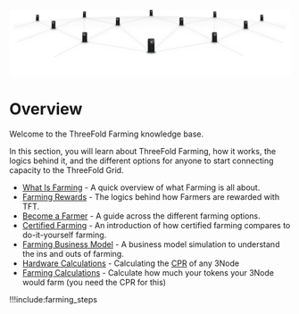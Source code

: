 ![](img/grid_banner.jpg)

# Overview

Welcome to the ThreeFold Farming knowledge base.

In this section, you will learn about ThreeFold Farming, how it works, the logics behind it, and the different options for anyone to start connecting capacity to the ThreeFold Grid.

- [What Is Farming](farming_intro) - A quick overview of what Farming is all about.
- [Farming Rewards](farming_logic3) - The logics behind how Farmers are rewarded with TFT.
- [Become a Farmer](become_a_farmer) - A guide across the different farming options.
- [Certified Farming](certified_farming) - An introduction of how certified farming compares to do-it-yourself farming.
- [Farming Business Model](farming_calculator) - A business model simulation to understand the ins and outs of farming.
- [Hardware Calculations](farming_hardware_calculator) - Calculating the [CPR](cpr) of any 3Node
- [Farming Calculations](farming_calculator) - Calculate how much your tokens your 3Node would farm (you need the CPR for this)

!!!include:farming_steps
